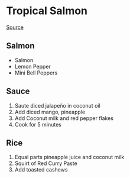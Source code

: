 # Tropical Salmon
[Source](https://thekitchenprepblog.com/mango-salmon-bowls-coconut-rice/)

## Salmon
- Salmon
- Lemon Pepper
- Mini Bell Peppers

## Sauce
1. Saute diced jalapeño in coconut oil
1. Add diced mango, pineapple
1. Add Coconut milk and red pepper flakes
1. Cook for 5 minutes

## Rice
1. Equal parts pineapple juice and coconut milk
1. Squirt of Red Curry Paste
1. Add toasted cashews
